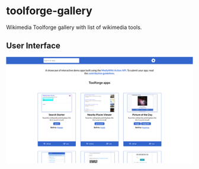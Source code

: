 # toolforge-gallery
Wikimedia Toolforge gallery with list of wikimedia tools.

## User Interface
![](static/screenshot.png)
